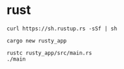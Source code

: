 # rust
```
curl https://sh.rustup.rs -sSf | sh
```

```
cargo new rusty_app
```

```
rustc rusty_app/src/main.rs
./main
```

